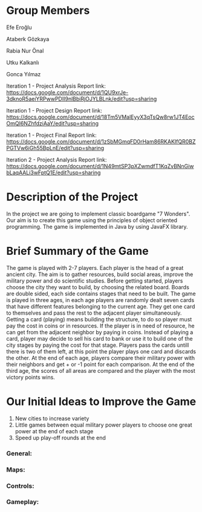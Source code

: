 

# Group Members

Efe Eroğlu

Ataberk Gözkaya

Rabia Nur Önal

Utku Kalkanlı

Gonca Yılmaz

Iteration 1 - Project Analysis Report link:
https://docs.google.com/document/d/1QU9xrJe-3dknoR5aeiYRPwwPDII9nlBbiRjOJYLBLnk/edit?usp=sharing

Iteration 1 - Project Design Report link: https://docs.google.com/document/d/18Tm5VMalEyyX3qTsQw8rw1JT4EocOmQI6NZhfdziAaY/edit?usp=sharing

Iteration 1 - Project Final Report link: 
https://docs.google.com/document/d/1zSbMGmqFD0rHam86RKAKIfQR0BZPGTVw6iGh55BpLnE/edit?usp=sharing

Iteration 2 - Project Analysis Report link: 
https://docs.google.com/document/d/1N49mtSP3pXZwmdfT1KqZvBNnGiwbLaqAALi3wFptQ1E/edit?usp=sharing

# Description of the Project

In the project we are going to implement classic boardgame "7 Wonders".
Our aim is to create this game using the principles of object oriented programming.
The game is implemented in Java by using JavaFX library.

# Brief Summary of the Game
The game is played with 2-7 players. Each player is the head of a great ancient city. The aim is to gather resources, build social areas, improve the military power and do scientific studies. 
Before getting started, players choose the city they want to build, by choosing the related board. Boards are double sided, each side contains stages that need to be built. 
The game is played in three ages, in each age players are randomly dealt seven cards that have different features belonging to the current age. They get one card to themselves  and pass the rest to the adjacent player simultaneously. Getting a card (playing) means building the structure, to do so player must pay the cost in coins or in resources. If the player is in need of resource, he can get from the adjacent neighbor by paying in coins. 
Instead of playing a card, player may decide to sell his card to bank or use it to build one of the city stages by paying the cost for that stage. Players pass the cards untill there is two of them left, at this point the player plays one card and discards the other. At the end of each age, players compare their military power with their neighbors and get + or -1 point for each comparison. At the end of the third age, the scores of all areas are compared and the player with the most victory points wins.

# Our Initial Ideas to Improve the Game
1) New cities to increase variety
2) Little games between equal military power players to choose one great power at the end of each stage
3) Speed up play-off rounds at the end

### General:


### Maps:


### Controls:


### Gameplay:
